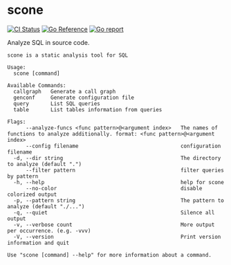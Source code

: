 # scone

[![CI Status](https://github.com/haijima/scone/workflows/CI/badge.svg?branch=main)](https://github.com/haijima/scone/actions)
[![Go Reference](https://pkg.go.dev/badge/github.com/haijima/scone.svg)](https://pkg.go.dev/github.com/haijima/scone)
[![Go report](https://goreportcard.com/badge/github.com/haijima/scone)](https://goreportcard.com/report/github.com/haijima/scone)

Analyze SQL in source code.

```
scone is a static analysis tool for SQL

Usage:
  scone [command]

Available Commands:
  callgraph   Generate a call graph
  genconf     Generate configuration file
  query       List SQL queries
  table       List tables information from queries

Flags:
      --analyze-funcs <func pattern>@<argument index>   The names of functions to analyze additionally. format: <func pattern>@<argument index>
      --config filename                                 configuration filename
  -d, --dir string                                      The directory to analyze (default ".")
      --filter pattern                                  filter queries by pattern
  -h, --help                                            help for scone
      --no-color                                        disable colorized output
  -p, --pattern string                                  The pattern to analyze (default "./...")
  -q, --quiet                                           Silence all output
  -v, --verbose count                                   More output per occurrence. (e.g. -vvv)
  -V, --version                                         Print version information and quit

Use "scone [command] --help" for more information about a command.
```